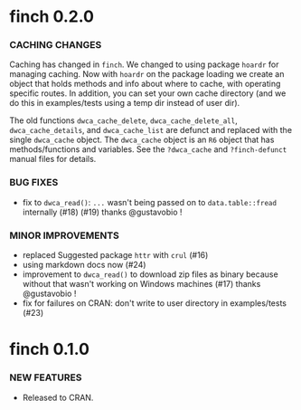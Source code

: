 finch 0.2.0
===========

### CACHING CHANGES

Caching has changed in `finch`. We changed to using package `hoardr` for managing caching. Now with `hoardr` on the package loading we create an object that holds methods and info about where to cache, with operating specific routes. In addition, you can set your own cache directory (and we do this in examples/tests using a temp dir instead of user dir). 

The old functions `dwca_cache_delete`, `dwca_cache_delete_all`, `dwca_cache_details`, and `dwca_cache_list` are defunct and replaced with the single `dwca_cache` object. The `dwca_cache` object is an `R6` object that has methods/functions and variables. See the `?dwca_cache` and `?finch-defunct` manual files for details.

### BUG FIXES

* fix to `dwca_read()`: `...` wasn't being passed on to `data.table::fread` internally (#18) (#19) thanks @gustavobio !

### MINOR IMPROVEMENTS

* replaced Suggested package `httr` with `crul` (#16)
* using markdown docs now (#24)
* improvement to `dwca_read()` to download zip files as binary because without that wasn't working on Windows machines (#17) thanks @gustavobio !
* fix for failures on CRAN: don't write to user directory in examples/tests (#23)


finch 0.1.0
===========

### NEW FEATURES

* Released to CRAN.
